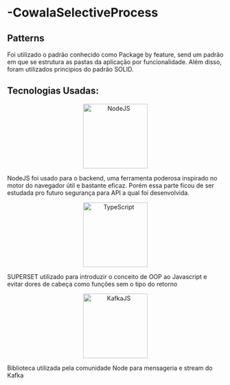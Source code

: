 # -CowalaSelectiveProcess

## Patterns

Foi utilizado o padrão conhecido como Package by feature, send um padrão em que se estrutura as pastas da aplicação por funcionalidade. Além disso, foram utilizados principios do padrão SOLID.

## Tecnologias Usadas:

<p align="center">
  <img src="https://pplware.sapo.pt/wp-content/uploads/2016/05/nodejs_04.jpg" width="150" title="NodeJS" align="center">
  <p>NodeJS foi usado para o backend, uma ferramenta poderosa inspirado no motor do navegador útil e bastante eficaz. Porém essa parte ficou de ser estudada pro futuro segurança para API a qual foi desenvolvida.</p>
 </p>

 <p align="center">
  <img src="https://blog-geek-midia.s3.amazonaws.com/wp-content/uploads/2021/05/14102116/o-que-e-typescript-1024x536.jpeg" width="150" alt="TypeScript" align="center">
  <p>SUPERSET utilizado para introduzir o conceito de OOP ao Javascript e evitar dores de cabeça como funções sem o tipo do retorno</p>
</p>

 <p align="center">
  <img src="https://www.google.com/url?sa=i&url=https%3A%2F%2Fkafka.js.org%2Fdocs%2Fgetting-started&psig=AOvVaw0ZQZ4cFnCg0ij6cC043BXJ&ust=1644696025632000&source=images&cd=vfe&ved=0CAsQjRxqFwoTCPiN5PK4-PUCFQAAAAAdAAAAABAD" width="150" alt="KafkaJS" align="center">
  <p>Biblioteca utilizada pela comunidade Node para mensageria e stream do Kafka</p>
</p>

